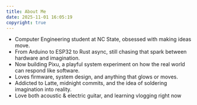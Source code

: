 ```yaml
---
title: About Me
date: 2025-11-01 16:05:19
copyright: true
---
```


- Computer Engineering student at NC State, obsessed with making ideas move.
- From Arduino to ESP32 to Rust async, still chasing that spark between hardware and imagination.
- Now building Pixu, a playful system experiment on how the real world can respond like software.
- Loves firmware, system design, and anything that glows or moves.
- Addicted to Latte, midnight commits, and the idea of soldering imagination into reality.
- Love both acoustic & electric guitar, and learning vlogging right now
